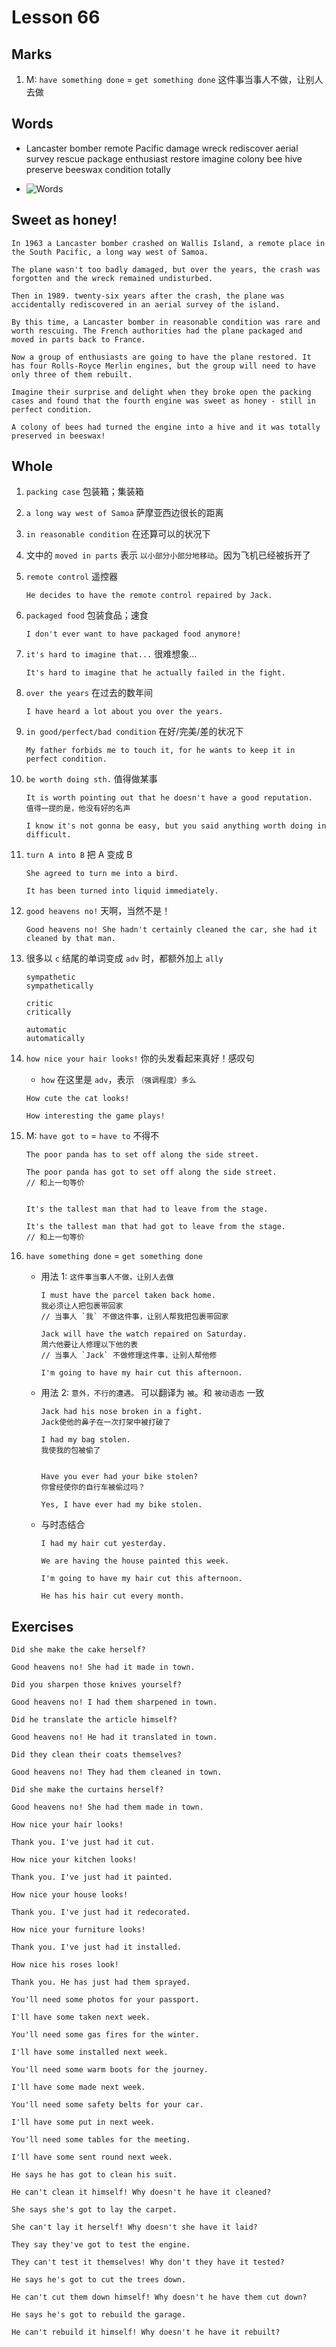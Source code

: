 # Lesson 66

## Marks

1. M: `have something done` = `get something done` 这件事当事人不做，让别人去做

## Words

- Lancaster bomber remote Pacific damage wreck rediscover aerial survey rescue package enthusiast restore imagine colony bee hive preserve beeswax condition totally

- ![Words](../../../Images/Part2/07/words-66.png)

## Sweet as honey!

```
In 1963 a Lancaster bomber crashed on Wallis Island, a remote place in the South Pacific, a long way west of Samoa.

The plane wasn't too badly damaged, but over the years, the crash was forgotten and the wreck remained undisturbed.

Then in 1989. twenty-six years after the crash, the plane was accidentally rediscovered in an aerial survey of the island.

By this time, a Lancaster bomber in reasonable condition was rare and worth rescuing. The French authorities had the plane packaged and moved in parts back to France.

Now a group of enthusiasts are going to have the plane restored. It has four Rolls-Royce Merlin engines, but the group will need to have only three of them rebuilt.

Imagine their surprise and delight when they broke open the packing cases and found that the fourth engine was sweet as honey - still in perfect condition.

A colony of bees had turned the engine into a hive and it was totally preserved in beeswax!
```

## Whole

1. `packing case` 包装箱；集装箱

2. `a long way west of Samoa` 萨摩亚西边很长的距离

3. `in reasonable condition` 在还算可以的状况下

4. 文中的 `moved in parts` 表示 `以小部分小部分地移动`。因为飞机已经被拆开了

5. `remote control` 遥控器

   ```
   He decides to have the remote control repaired by Jack.
   ```

6. `packaged food` 包装食品；速食

   ```
   I don't ever want to have packaged food anymore!
   ```

7. `it's hard to imagine that...` 很难想象...

   ```
   It's hard to imagine that he actually failed in the fight.
   ```

8. `over the years` 在过去的数年间

   ```
   I have heard a lot about you over the years.
   ```

9. `in good/perfect/bad condition` 在好/完美/差的状况下

   ```
   My father forbids me to touch it, for he wants to keep it in perfect condition.
   ```

10. `be worth doing sth.` 值得做某事

    ```
    It is worth pointing out that he doesn't have a good reputation.
    值得一提的是，他没有好的名声

    I know it's not gonna be easy, but you said anything worth doing in difficult.
    ```

11. `turn A into B` 把 A 变成 B

    ```
    She agreed to turn me into a bird.

    It has been turned into liquid immediately.
    ```

12. `good heavens no!` 天啊，当然不是！

    ```
    Good heavens no! She hadn't certainly cleaned the car, she had it cleaned by that man.
    ```

13. 很多以 `c` 结尾的单词变成 `adv` 时，都额外加上 `ally`

    ```
    sympathetic
    sympathetically

    critic
    critically

    automatic
    automatically
    ```

14. `how nice your hair looks!` 你的头发看起来真好！感叹句

    - `how` 在这里是 `adv`，表示 `（强调程度）多么`

    ```
    How cute the cat looks!

    How interesting the game plays!
    ```

15. M: `have got to` = `have to` 不得不

    ```
    The poor panda has to set off along the side street.

    The poor panda has got to set off along the side street.
    // 和上一句等价


    It's the tallest man that had to leave from the stage.

    It's the tallest man that had got to leave from the stage.
    // 和上一句等价
    ```

16. `have something done` = `get something done`

    - 用法 1: `这件事当事人不做，让别人去做`

      ```
      I must have the parcel taken back home.
      我必须让人把包裹带回家
      // 当事人 `我` 不做这件事，让别人帮我把包裹带回家

      Jack will have the watch repaired on Saturday.
      周六他要让人修理以下他的表
      // 当事人 `Jack` 不做修理这件事，让别人帮他修

      I'm going to have my hair cut this afternoon.
      ```

    - 用法 2: `意外，不行的遭遇。` 可以翻译为 `被`。和 `被动语态` 一致

      ```
      Jack had his nose broken in a fight.
      Jack使他的鼻子在一次打架中被打破了

      I had my bag stolen.
      我使我的包被偷了


      Have you ever had your bike stolen?
      你曾经使你的自行车被偷过吗？

      Yes, I have ever had my bike stolen.
      ```

    - 与时态结合

      ```
      I had my hair cut yesterday.

      We are having the house painted this week.

      I'm going to have my hair cut this afternoon.

      He has his hair cut every month.
      ```

## Exercises

```
Did she make the cake herself?

Good heavens no! She had it made in town.
```

```
Did you sharpen those knives yourself?

Good heavens no! I had them sharpened in town.
```

```
Did he translate the article himself?

Good heavens no! He had it translated in town.
```

```
Did they clean their coats themselves?

Good heavens no! They had them cleaned in town.
```

```
Did she make the curtains herself?

Good heavens no! She had them made in town.
```

```
How nice your hair looks!

Thank you. I've just had it cut.
```

```
How nice your kitchen looks!

Thank you. I've just had it painted.
```

```
How nice your house looks!

Thank you. I've just had it redecorated.
```

```
How nice your furniture looks!

Thank you. I've just had it installed.
```

```
How nice his roses look!

Thank you. He has just had them sprayed.
```

```
You'll need some photos for your passport.

I'll have some taken next week.
```

```
You'll need some gas fires for the winter.

I'll have some installed next week.
```

```
You'll need some warm boots for the journey.

I'll have some made next week.
```

```
You'll need some safety belts for your car.

I'll have some put in next week.
```

```
You'll need some tables for the meeting.

I'll have some sent round next week.
```

```
He says he has got to clean his suit.

He can't clean it himself! Why doesn't he have it cleaned?
```

```
She says she's got to lay the carpet.

She can't lay it herself! Why doesn't she have it laid?
```

```
They say they've got to test the engine.

They can't test it themselves! Why don't they have it tested?
```

```
He says he's got to cut the trees down.

He can't cut them down himself! Why doesn't he have them cut down?
```

```
He says he's got to rebuild the garage.

He can't rebuild it himself! Why doesn't he have it rebuilt?
```
